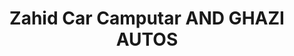 ---
title: "Zahid Car Camputar AND GHAZI AUTOS"
url: /hydrabd/zahid-car-camputar-and-ghazi-autos/
shop: Autowerkstatt
---